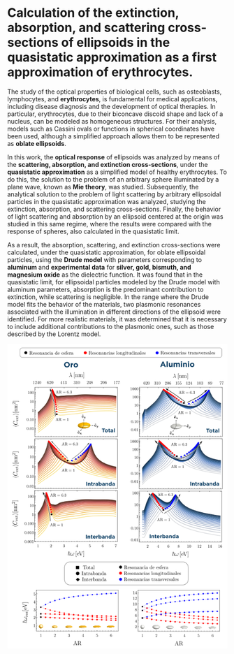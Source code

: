 # Calculation of the extinction, absorption, and scattering cross-sections of ellipsoids in the quasistatic approximation as a first approximation of erythrocytes.

The study of the optical properties of biological cells, such as osteoblasts, lymphocytes, and **erythrocytes**, is fundamental for medical applications, including disease diagnosis and the development of optical therapies. In particular, erythrocytes, due to their biconcave discoid shape and lack of a nucleus, can be modeled as homogeneous structures. For their analysis, models such as Cassini ovals or functions in spherical coordinates have been used, although a simplified approach allows them to be represented as **oblate ellipsoids**.

In this work, the **optical response** of ellipsoids was analyzed by means of the **scattering, absorption, and extinction cross-sections**, under the **quasistatic approximation** as a simplified model of healthy erythrocytes. To do this, the solution to the problem of an arbitrary sphere illuminated by a plane wave, known as **Mie theory**, was studied. Subsequently, the analytical solution to the problem of light scattering by arbitrary ellipsoidal particles in the quasistatic approximation was analyzed, studying the extinction, absorption, and scattering cross-sections. Finally, the behavior of light scattering and absorption by an ellipsoid centered at the origin was studied in this same regime, where the results were compared with the response of spheres, also calculated in the quasistatic limit.

As a result, the absorption, scattering, and extinction cross-sections were calculated, under the quasistatic approximation, for oblate ellipsoidal particles, using the **Drude model** with parameters corresponding to **aluminum** and **experimental data** for **silver, gold, bismuth, and magnesium oxide** as the dielectric function. It was found that in the quasistatic limit, for ellipsoidal particles modeled by the Drude model with aluminum parameters, absorption is the predominant contribution to extinction, while scattering is negligible. In the range where the Drude model fits the behavior of the materials, two plasmonic resonances associated with the illumination in different directions of the ellipsoid were identified. For more realistic materials, it was determined that it is necessary to include additional contributions to the plasmonic ones, such as those described by the Lorentz model.

![Results](Results.png)
